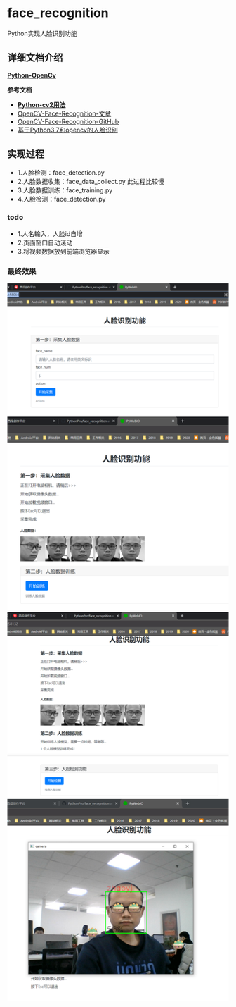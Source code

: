 # face_recognition
Python实现人脸识别功能

## 详细文档介绍
[**Python-OpenCv**][Python-OpenCv]

**参考文档**
* [**Python-cv2用法**][Python-cv2]
* [OpenCV-Face-Recognition-文章][OpenCV-Face-Recognition-Blog]
* [OpenCV-Face-Recognition-GitHub][OpenCV-Face-Recognition-GitHub]
* [基于Python3.7和opencv的人脸识别][基于Python3.7和opencv的人脸识别]

## 实现过程
* 1.人脸检测：face_detection.py
* 2.人脸数据收集：face_data_collect.py 此过程比较慢
* 3.人脸数据训练：face_training.py
* 4.人脸检测：face_detection.py

### todo
* 1.人名输入，人脸id自增
* 2.页面窗口自动滚动
* 3.将视频数据放到前端浏览器显示

### 最终效果
![](https://github.com/yueyue10/Knowledge/raw/master/markdown/image/opencv/step1_collect.png)
![](https://github.com/yueyue10/Knowledge/raw/master/markdown/image/opencv/step2_train.png)
![](https://github.com/yueyue10/Knowledge/raw/master/markdown/image/opencv/step3_recognition.png)
![](https://github.com/yueyue10/Knowledge/raw/master/markdown/image/opencv/step3_recognition2.png)

[Python-cv2]:https://www.cnblogs.com/shizhengwen/p/8719062.html
[基于Python3.7和opencv的人脸识别]:https://www.cnblogs.com/xp12345/p/9818435.html
[OpenCV-Face-Recognition-GitHub]:https://github.com/Mjrovai/OpenCV-Face-Recognition
[OpenCV-Face-Recognition-Blog]:https://shumeipai.nxez.com/2018/03/09/real-time-face-recognition-an-end-to-end-project-with-raspberry-pi.html
[Python-OpenCv]:https://github.com/yueyue10/Knowledge/blob/master/markdown/Python/opencv.md
